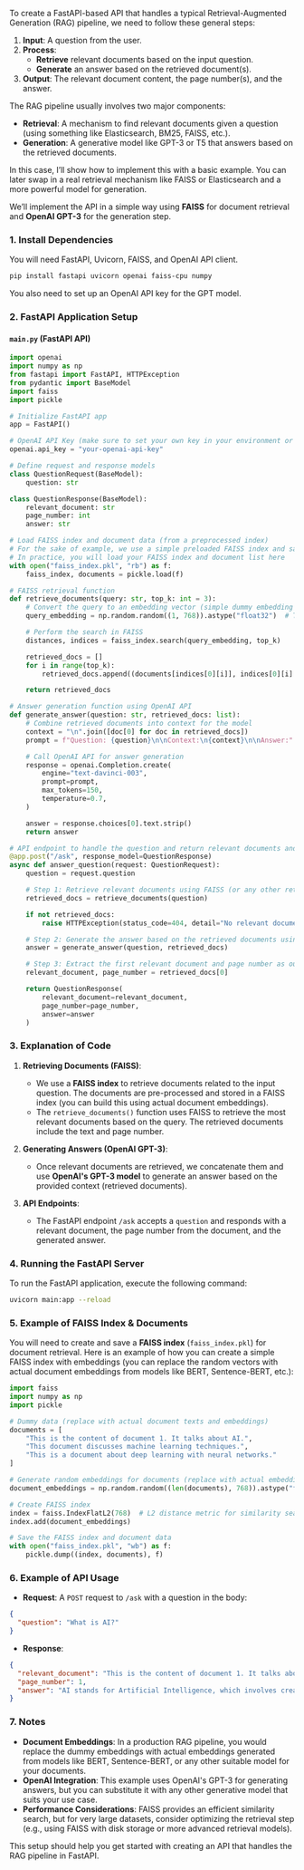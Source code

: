To create a FastAPI-based API that handles a typical Retrieval-Augmented Generation (RAG) pipeline, we need to follow these general steps:

1. **Input**: A question from the user.
2. **Process**:
    - **Retrieve** relevant documents based on the input question.
    - **Generate** an answer based on the retrieved document(s).
3. **Output**: The relevant document content, the page number(s), and the answer.

The RAG pipeline usually involves two major components:
- **Retrieval**: A mechanism to find relevant documents given a question (using something like Elasticsearch, BM25, FAISS, etc.).
- **Generation**: A generative model like GPT-3 or T5 that answers based on the retrieved documents.

In this case, I’ll show how to implement this with a basic example. You can later swap in a real retrieval mechanism like FAISS or Elasticsearch and a more powerful model for generation.

We’ll implement the API in a simple way using **FAISS** for document retrieval and **OpenAI GPT-3** for the generation step.

### 1. Install Dependencies

You will need FastAPI, Uvicorn, FAISS, and OpenAI API client.

```bash
pip install fastapi uvicorn openai faiss-cpu numpy
```

You also need to set up an OpenAI API key for the GPT model.

### 2. FastAPI Application Setup

#### `main.py` (FastAPI API)

```python
import openai
import numpy as np
from fastapi import FastAPI, HTTPException
from pydantic import BaseModel
import faiss
import pickle

# Initialize FastAPI app
app = FastAPI()

# OpenAI API Key (make sure to set your own key in your environment or config)
openai.api_key = "your-openai-api-key"

# Define request and response models
class QuestionRequest(BaseModel):
    question: str

class QuestionResponse(BaseModel):
    relevant_document: str
    page_number: int
    answer: str

# Load FAISS index and document data (from a preprocessed index)
# For the sake of example, we use a simple preloaded FAISS index and sample documents
# In practice, you will load your FAISS index and document list here
with open("faiss_index.pkl", "rb") as f:
    faiss_index, documents = pickle.load(f)

# FAISS retrieval function
def retrieve_documents(query: str, top_k: int = 3):
    # Convert the query to an embedding vector (simple dummy embedding for example)
    query_embedding = np.random.random((1, 768)).astype("float32")  # This should be your actual query embedding

    # Perform the search in FAISS
    distances, indices = faiss_index.search(query_embedding, top_k)

    retrieved_docs = []
    for i in range(top_k):
        retrieved_docs.append((documents[indices[0][i]], indices[0][i] + 1))  # document text and page number

    return retrieved_docs

# Answer generation function using OpenAI API
def generate_answer(question: str, retrieved_docs: list):
    # Combine retrieved documents into context for the model
    context = "\n".join([doc[0] for doc in retrieved_docs])
    prompt = f"Question: {question}\n\nContext:\n{context}\n\nAnswer:"

    # Call OpenAI API for answer generation
    response = openai.Completion.create(
        engine="text-davinci-003",
        prompt=prompt,
        max_tokens=150,
        temperature=0.7,
    )

    answer = response.choices[0].text.strip()
    return answer

# API endpoint to handle the question and return relevant documents and answer
@app.post("/ask", response_model=QuestionResponse)
async def answer_question(request: QuestionRequest):
    question = request.question

    # Step 1: Retrieve relevant documents using FAISS (or any other retrieval mechanism)
    retrieved_docs = retrieve_documents(question)

    if not retrieved_docs:
        raise HTTPException(status_code=404, detail="No relevant documents found")

    # Step 2: Generate the answer based on the retrieved documents using GPT (or any other generative model)
    answer = generate_answer(question, retrieved_docs)

    # Step 3: Extract the first relevant document and page number as output
    relevant_document, page_number = retrieved_docs[0]

    return QuestionResponse(
        relevant_document=relevant_document,
        page_number=page_number,
        answer=answer
    )
```

### 3. Explanation of Code

1. **Retrieving Documents (FAISS)**:
   - We use a **FAISS index** to retrieve documents related to the input question. The documents are pre-processed and stored in a FAISS index (you can build this using actual document embeddings).
   - The `retrieve_documents()` function uses FAISS to retrieve the most relevant documents based on the query. The retrieved documents include the text and page number.

2. **Generating Answers (OpenAI GPT-3)**:
   - Once relevant documents are retrieved, we concatenate them and use **OpenAI's GPT-3 model** to generate an answer based on the provided context (retrieved documents).

3. **API Endpoints**:
   - The FastAPI endpoint `/ask` accepts a `question` and responds with a relevant document, the page number from the document, and the generated answer.

### 4. Running the FastAPI Server

To run the FastAPI application, execute the following command:

```bash
uvicorn main:app --reload
```

### 5. Example of FAISS Index & Documents

You will need to create and save a **FAISS index** (`faiss_index.pkl`) for document retrieval. Here is an example of how you can create a simple FAISS index with embeddings (you can replace the random vectors with actual document embeddings from models like BERT, Sentence-BERT, etc.):

```python
import faiss
import numpy as np
import pickle

# Dummy data (replace with actual document texts and embeddings)
documents = [
    "This is the content of document 1. It talks about AI.",
    "This document discusses machine learning techniques.",
    "This is a document about deep learning with neural networks."
]

# Generate random embeddings for documents (replace with actual embeddings)
document_embeddings = np.random.random((len(documents), 768)).astype("float32")

# Create FAISS index
index = faiss.IndexFlatL2(768)  # L2 distance metric for similarity search
index.add(document_embeddings)

# Save the FAISS index and document data
with open("faiss_index.pkl", "wb") as f:
    pickle.dump((index, documents), f)
```

### 6. Example of API Usage

- **Request**: A `POST` request to `/ask` with a question in the body:
```json
{
  "question": "What is AI?"
}
```

- **Response**:
```json
{
  "relevant_document": "This is the content of document 1. It talks about AI.",
  "page_number": 1,
  "answer": "AI stands for Artificial Intelligence, which involves creating machines capable of intelligent behavior."
}
```

### 7. Notes

- **Document Embeddings**: In a production RAG pipeline, you would replace the dummy embeddings with actual embeddings generated from models like BERT, Sentence-BERT, or any other suitable model for your documents.
- **OpenAI Integration**: This example uses OpenAI's GPT-3 for generating answers, but you can substitute it with any other generative model that suits your use case.
- **Performance Considerations**: FAISS provides an efficient similarity search, but for very large datasets, consider optimizing the retrieval step (e.g., using FAISS with disk storage or more advanced retrieval models).

This setup should help you get started with creating an API that handles the RAG pipeline in FastAPI.
